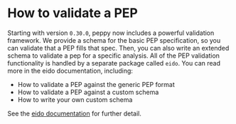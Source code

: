 # How to validate a PEP

Starting with version `0.30.0`, peppy now includes a powerful validation framework. We provide a schema for the basic PEP specification, so you can validate that a PEP fills that spec. Then, you can also write an extended schema to validate a pep for a specific analysis. All of the PEP validation functionality is handled by a separate package called `eido`. You can read more in the eido documentation, including:

- How to validate a PEP against the generic PEP format
- How to validate a PEP against a custom schema
- How to write your own custom schema

See the [eido documentation](http://eido.databio.org/) for further detail.
